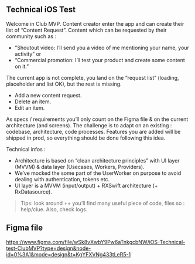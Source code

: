 ## Technical iOS Test

Welcome in Club MVP. Content creator enter the app and can create their list of “Content Request”. Content which can be requested by their community such as :
* ”Shoutout video: I’ll send you a video of me mentioning your name, your activity” or
* “Commercial promotion: I’ll test your product and create some content on it.”

The current app is not complete, you land on the “request list” (loading, placeholder and list OK), but the rest is missing.
* Add a new content request.
* Delete an item.
* Edit an item.

As specs / requirements you’ll only count on the Figma file & on the current architecture (and screens). The challenge is to adapt on an existing : codebase, architecture, code processes. Features you are added will be shipped in prod, so everything should be done following this idea.

Technical infos :
* Architecture is based on “clean architecture principles” with UI layer (MVVM) & data layer (Usecases, Workers, Providers).
* We’ve mocked the some part of the UserWorker on purpose to avoid dealing with authentication, tokens etc.
* UI layer is a MVVM (input/output) + RXSwift architecture (+ RxDatasource).

> Tips: look around ++ you’ll find many useful piece of code, files so : help/clue. Also, check logs.

## Figma file
https://www.figma.com/file/wSk8vXwbY9Pw6aTnkgcbNW/iOS-Technical-test-ClubMVP?type=design&node-id=0%3A1&mode=design&t=KgYFXVNg433tLeR5-1
